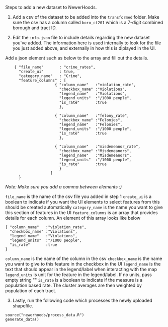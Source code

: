 Steps to add a new dataset to NewerHoods.

1. Add a csv of the dataset to be added into the `transformed` folder. Make sure the csv has a column called `boro_ct201` which is a 7-digit combined borough and tract ID.

2. Edit the `info.json` file to include details regarding the new dataset you've added. The information here is used internally to look for the file you just added above, and externally in how this is diplayed in the UI. 

Add a json element such as below to the array and fill out the details.

```{json}
    { "file_name"       : "crime_rates",
      "create_ui"       : true,
      "category_name"   : "Crime",
      "feature_columns" : [
                      { "column_name"   :"violation_rate",
                        "checkbox_name" :"Violations",
                        "legend_name"   :"Violations",
                        "legend_units"  :"/1000 people",
                        "is_rate"       :true
                        },
                        
                      { "column_name"   :"felony_rate",
                        "checkbox_name" :"Felonies",
                        "legend_name"   :"Felonies",
                        "legend_units"  :"/1000 people",
                        "is_rate"       :true
                        },
                        
                      { "column_name"   :"misdemeanor_rate",
                        "checkbox_name" :"Misdemeanors",
                        "legend_name"   :"Misdemeanors",
                        "legend_units"  :"/1000 people",
                        "is_rate"       :true
                        }
                    ]
      }
```
*Note: Make sure you add a comma between elements :)*

`file_name` is the name of the csv file you added in step 1
`create_ui` is a boolean to indicate if you want the UI elements to select features from this should be created automatically
`category_name` is the name you want to give this section of features in the UI
`feature_columns` is an array that provides details for each column. An element of this array looks like below

```{json}
{ "column_name"   :"violation_rate",
  "checkbox_name" :"Violations",
  "legend_name"   :"Violations",
  "legend_units"  :"/1000 people",
  "is_rate"       :true
}
```
`column_name` is the name of the column in the csv
`checkbox_name` is the name you want to give to this feature in the checkbox in the UI 
`legend_name` is the text that should appear in the legend/label when interacting with the map
`legend_units` is unit for the feature in the legend/label. If no units, pass empty string ""
`is_rate` is a boolean to indicate if the measure is a population based rate. The cluster averages are then weighted by population of each tract. 


3. Lastly, run the following code which processes the newly uploaded shapefile.

```{r}
source("newerhoods/process_data.R")
generate_data()
```